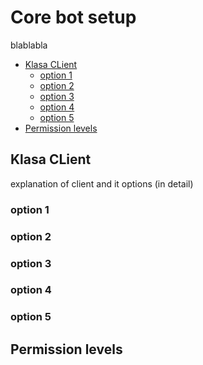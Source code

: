 # Core bot setup

blablabla

- [Klasa CLient](#klasa-client)
  - [option 1](#option-1)
  - [option 2](#option-2)
  - [option 3](#option-3)
  - [option 4](#option-4)
  - [option 5](#option-5)
- [Permission levels](#permission-levels)

## Klasa CLient

explanation of client and it options (in detail)

### option 1
### option 2
### option 3
### option 4
### option 5

## Permission levels
